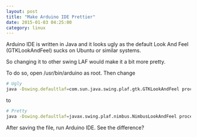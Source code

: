 ```yaml
---
layout: post
title: "Make Arduino IDE Prettier"
date: 2015-01-03 04:25:00
category: linux
---
```

Arduino IDE is written in Java and it looks ugly as the default Look And Feel
(GTKLookAndFeel) sucks on Ubuntu or similar systems.

So changing it to other swing LAF would make it a bit more pretty.

To do so, open /usr/bin/arduino as root. Then change

```bash
# Ugly
java -Dswing.defaultlaf=com.sun.java.swing.plaf.gtk.GTKLookAndFeel processing.app.Base "$@"
```

to

```bash
# Pretty
java -Dswing.defaultlaf=javax.swing.plaf.nimbus.NimbusLookAndFeel processing.app.Base "$@"
```

After saving the file, run Arduino IDE. See the difference?

